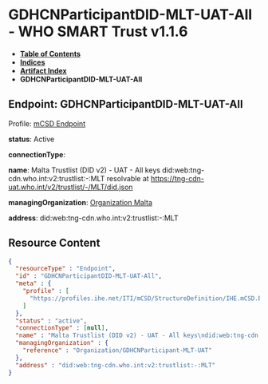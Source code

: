 # GDHCNParticipantDID-MLT-UAT-All - WHO SMART Trust v1.1.6

* [**Table of Contents**](toc.md)
* [**Indices**](indices.md)
* [**Artifact Index**](artifacts.md)
* **GDHCNParticipantDID-MLT-UAT-All**

## Endpoint: GDHCNParticipantDID-MLT-UAT-All

Profile: [mCSD Endpoint](https://profiles.ihe.net/ITI/mCSD/4.0.0/StructureDefinition-IHE.mCSD.Endpoint.html)

**status**: Active

**connectionType**: 

**name**: Malta Trustlist (DID v2) - UAT - All keys did:web:tng-cdn.who.int:v2:trustlist:-:MLT resolvable at https://tng-cdn-uat.who.int/v2/trustlist/-/MLT/did.json

**managingOrganization**: [Organization Malta](Organization-GDHCNParticipant-MLT-UAT.md)

**address**: did:web:tng-cdn.who.int:v2:trustlist:-:MLT



## Resource Content

```json
{
  "resourceType" : "Endpoint",
  "id" : "GDHCNParticipantDID-MLT-UAT-All",
  "meta" : {
    "profile" : [
      "https://profiles.ihe.net/ITI/mCSD/StructureDefinition/IHE.mCSD.Endpoint"
    ]
  },
  "status" : "active",
  "connectionType" : [null],
  "name" : "Malta Trustlist (DID v2) - UAT - All keys\ndid:web:tng-cdn.who.int:v2:trustlist:-:MLT\nresolvable at https://tng-cdn-uat.who.int/v2/trustlist/-/MLT/did.json",
  "managingOrganization" : {
    "reference" : "Organization/GDHCNParticipant-MLT-UAT"
  },
  "address" : "did:web:tng-cdn.who.int:v2:trustlist:-:MLT"
}

```
